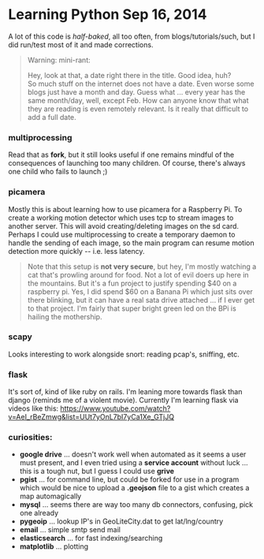 Learning Python Sep 16, 2014
===============

A lot of this code is *half-baked*, all too often, from blogs/tutorials/such,
but I did run/test most of it and made corrections. 

> Warning: mini-rant:
>
> Hey, look at that, a date right there in the title. 
> Good idea, huh?  
> So much stuff on the internet does not have a date. 
> Even worse some blogs just have a month and day.
> Guess what ... every year has the same month/day, well, except Feb. 
> How can anyone know that what they are reading is even remotely relevant.
> Is it really that difficult to add a full date.

### multiprocessing

Read that as **fork**, but it still looks useful if one remains
mindful of the consequences of launching too many children. Of 
course, there's always one child who fails to launch ;)

### picamera

Mostly this is about learning how to use picamera for a Raspberry Pi. 
To create a working motion detector which uses tcp to stream images to another server.
This will avoid creating/deleting images on the sd card.  Perhaps I could
use multiprocessing to create a temporary daemon to handle the sending of each
image, so the main program can resume motion detection more quickly -- i.e.
less latency.

> Note that this setup is **not very secure**, but hey, I'm mostly watching 
a cat that's prowling around for food.  Not a lot of evil doers up here in 
the mountains. But it's a fun project to justify spending $40 on a raspberry pi.
Yes, I did spend $60 on a Banana Pi which just sits over there blinking, but 
it can have a real sata drive attached ... if I ever get to that project. I'm
fairly that super bright green led on the BPi is hailing the mothership.

### scapy

Looks interesting to work alongside snort: reading pcap's, sniffing, etc.

### flask

It's sort of, kind of like ruby on rails.
I'm leaning more towards flask than django (reminds me of a violent movie).
Currently I'm learning flask via videos like this:
https://www.youtube.com/watch?v=AeI_rBeZmwg&list=UUt7yOnL7bI7yCa1Xe_GTjJQ

### curiosities:

* **google drive** ... doesn't work well when automated as it seems a user must present, and I even tried using a **service account** without luck ... this is a tough nut, but I guess I could use **grive**
* **pgist** ... for command line, but could be forked for use in a program which would be nice to upload a **.geojson** file to a gist which creates a map automagically
* **mysql** ... seems there are way too many db connectors, confusing, pick one already
* **pygeoip** ... lookup IP's in GeoLiteCity.dat to get lat/lng/country
* **email** ... simple smtp send mail
* **elasticsearch** ... for fast indexing/searching
* **matplotlib** ... plotting
